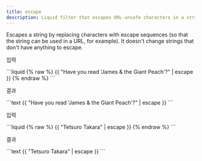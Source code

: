 ```yaml
---
title: escape
description: Liquid filter that escapes URL-unsafe characters in a string.
---
```


Escapes a string by replacing characters with escape sequences (so that the string can be used in a URL, for example). It doesn't change strings that don't have anything to escape.

<p class="code-label">입력</p>
```liquid
{% raw %}
{{ "Have you read 'James & the Giant Peach'?" | escape }}
{% endraw %}
```

<p class="code-label">결과</p>
```text
{{ "Have you read 'James & the Giant Peach'?" | escape }}
```

<p class="code-label">입력</p>
```liquid
{% raw %}
{{ "Tetsuro Takara" | escape }}
{% endraw %}
```

<p class="code-label">결과</p>
```text
{{ "Tetsuro Takara" | escape }}
```

